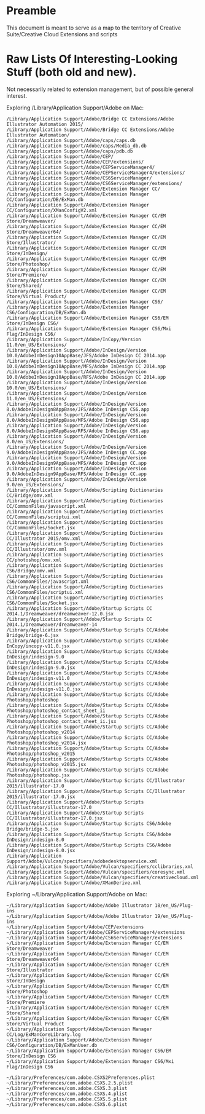 # Preamble

This document is meant to serve as a map to the territory of Creative Suite/Creative Cloud Extensions and scripts

# Raw Lists Of Interesting-Looking Stuff (both old and new).

Not necessarily related to extension management, but of possible general interest.

Exploring /Library/Application Support/Adobe on Mac:

	/Library/Application Support/Adobe/Bridge CC Extensions/Adobe Illustrator Automation 2015/
	/Library/Application Support/Adobe/Bridge CC Extensions/Adobe Illustrator Automation/
	/Library/Application Support/Adobe/caps/caps.db
	/Library/Application Support/Adobe/caps/Media_db.db
	/Library/Application Support/Adobe/caps/pdb.db
	/Library/Application Support/Adobe/CEP/
	/Library/Application Support/Adobe/CEP/extensions/
	/Library/Application Support/Adobe/CEPServiceManager4/
	/Library/Application Support/Adobe/CEPServiceManager4/extensions/
	/Library/Application Support/Adobe/CS6ServiceManager/
	/Library/Application Support/Adobe/CS6ServiceManager/extensions/
	/Library/Application Support/Adobe/Extension Manager CC/
	/Library/Application Support/Adobe/Extension Manager CC/Configuration/DB/ExMan.db
	/Library/Application Support/Adobe/Extension Manager CC/Configuration/XManConfigV2.xml
	/Library/Application Support/Adobe/Extension Manager CC/EM Store/Dreamweaver/
	/Library/Application Support/Adobe/Extension Manager CC/EM Store/Dreamweaver64/
	/Library/Application Support/Adobe/Extension Manager CC/EM Store/Illustrator/
	/Library/Application Support/Adobe/Extension Manager CC/EM Store/InDesign/
	/Library/Application Support/Adobe/Extension Manager CC/EM Store/Photoshop/
	/Library/Application Support/Adobe/Extension Manager CC/EM Store/Premiere/
	/Library/Application Support/Adobe/Extension Manager CC/EM Store/Shared/
	/Library/Application Support/Adobe/Extension Manager CC/EM Store/Virtual Product/
	/Library/Application Support/Adobe/Extension Manager CS6/
	/Library/Application Support/Adobe/Extension Manager CS6/Configuration/DB/ExMan.db
	/Library/Application Support/Adobe/Extension Manager CS6/EM Store/InDesign CS6/
	/Library/Application Support/Adobe/Extension Manager CS6/Mxi Flag/InDesign CS6/
	/Library/Application Support/Adobe/InCopy/Version 11.0/en_US/Extensions/
	/Library/Application Support/Adobe/InDesign/Version 10.0/AdobeInDesign10AppBase/JFS/Adobe InDesign CC 2014.app
	/Library/Application Support/Adobe/InDesign/Version 10.0/AdobeInDesign10AppBase/MFS/Adobe InDesign CC 2014.app
	/Library/Application Support/Adobe/InDesign/Version 10.0/AdobeInDesign10AppBase/RFS/Adobe InDesign CC 2014.app
	/Library/Application Support/Adobe/InDesign/Version 10.0/en_US/Extensions/
	/Library/Application Support/Adobe/InDesign/Version 11.0/en_US/Extensions/
	/Library/Application Support/Adobe/InDesign/Version 8.0/AdobeInDesign8AppBase/JFS/Adobe InDesign CS6.app
	/Library/Application Support/Adobe/InDesign/Version 8.0/AdobeInDesign8AppBase/MFS/Adobe InDesign CS6.app
	/Library/Application Support/Adobe/InDesign/Version 8.0/AdobeInDesign8AppBase/RFS/Adobe InDesign CS6.app
	/Library/Application Support/Adobe/InDesign/Version 8.0/en_US/Extensions/
	/Library/Application Support/Adobe/InDesign/Version 9.0/AdobeInDesign9AppBase/JFS/Adobe InDesign CC.app
	/Library/Application Support/Adobe/InDesign/Version 9.0/AdobeInDesign9AppBase/MFS/Adobe InDesign CC.app
	/Library/Application Support/Adobe/InDesign/Version 9.0/AdobeInDesign9AppBase/RFS/Adobe InDesign CC.app
	/Library/Application Support/Adobe/InDesign/Version 9.0/en_US/Extensions/
	/Library/Application Support/Adobe/Scripting Dictionaries CC/Bridge/omv.xml
	/Library/Application Support/Adobe/Scripting Dictionaries CC/CommonFiles/javascript.xml
	/Library/Application Support/Adobe/Scripting Dictionaries CC/CommonFiles/scriptui.xml
	/Library/Application Support/Adobe/Scripting Dictionaries CC/CommonFiles/Socket.jsx
	/Library/Application Support/Adobe/Scripting Dictionaries CC/Illustrator 2015/omv.xml
	/Library/Application Support/Adobe/Scripting Dictionaries CC/Illustrator/omv.xml
	/Library/Application Support/Adobe/Scripting Dictionaries CC/photoshop/omv.xml
	/Library/Application Support/Adobe/Scripting Dictionaries CS6/Bridge/omv.xml
	/Library/Application Support/Adobe/Scripting Dictionaries CS6/CommonFiles/javascript.xml
	/Library/Application Support/Adobe/Scripting Dictionaries CS6/CommonFiles/scriptui.xml
	/Library/Application Support/Adobe/Scripting Dictionaries CS6/CommonFiles/Socket.jsx
	/Library/Application Support/Adobe/Startup Scripts CC 2014.1/Dreamweaver/dreamweaver-12.0.jsx
	/Library/Application Support/Adobe/Startup Scripts CC 2014.1/Dreamweaver/dreamweaver-14
	/Library/Application Support/Adobe/Startup Scripts CC/Adobe Bridge/bridge-6.jsx
	/Library/Application Support/Adobe/Startup Scripts CC/Adobe InCopy/incopy-v11.0.jsx
	/Library/Application Support/Adobe/Startup Scripts CC/Adobe InDesign/indesign-9.0
	/Library/Application Support/Adobe/Startup Scripts CC/Adobe InDesign/indesign-9.0.jsx
	/Library/Application Support/Adobe/Startup Scripts CC/Adobe InDesign/indesign-v11.0
	/Library/Application Support/Adobe/Startup Scripts CC/Adobe InDesign/indesign-v11.0.jsx
	/Library/Application Support/Adobe/Startup Scripts CC/Adobe Photoshop/photoshop
	/Library/Application Support/Adobe/Startup Scripts CC/Adobe Photoshop/photoshop_contact_sheet_ii
	/Library/Application Support/Adobe/Startup Scripts CC/Adobe Photoshop/photoshop_contact_sheet_ii.jsx
	/Library/Application Support/Adobe/Startup Scripts CC/Adobe Photoshop/photoshop_v2014
	/Library/Application Support/Adobe/Startup Scripts CC/Adobe Photoshop/photoshop_v2014.jsx
	/Library/Application Support/Adobe/Startup Scripts CC/Adobe Photoshop/photoshop_v2015
	/Library/Application Support/Adobe/Startup Scripts CC/Adobe Photoshop/photoshop_v2015.jsx
	/Library/Application Support/Adobe/Startup Scripts CC/Adobe Photoshop/photoshop.jsx
	/Library/Application Support/Adobe/Startup Scripts CC/Illustrator 2015/illustrator-17.0
	/Library/Application Support/Adobe/Startup Scripts CC/Illustrator 2015/illustrator-17.0.jsx
	/Library/Application Support/Adobe/Startup Scripts CC/Illustrator/illustrator-17.0
	/Library/Application Support/Adobe/Startup Scripts CC/Illustrator/illustrator-17.0.jsx
	/Library/Application Support/Adobe/Startup Scripts CS6/Adobe Bridge/bridge-5.jsx
	/Library/Application Support/Adobe/Startup Scripts CS6/Adobe InDesign/indesign-8.0
	/Library/Application Support/Adobe/Startup Scripts CS6/Adobe InDesign/indesign-8.0.jsx
	/Library/Application Support/Adobe/Vulcan/specifiers/adobedesktopservice.xml
	/Library/Application Support/Adobe/Vulcan/specifiers/cclibraries.xml
	/Library/Application Support/Adobe/Vulcan/specifiers/coresync.xml
	/Library/Application Support/Adobe/Vulcan/specifiers/creativecloud.xml
	/Library/Application Support/Adobe/XManDerive.xml

Exploring ~/Library/Application Support/Adobe on Mac:

	~/Library/Application Support/Adobe/Adobe Illustrator 18/en_US/Plug-ins
	~/Library/Application Support/Adobe/Adobe Illustrator 19/en_US/Plug-ins
	~/Library/Application Support/Adobe/CEP/extensions
	~/Library/Application Support/Adobe/CEPServiceManager4/extensions
	~/Library/Application Support/Adobe/CS6ServiceManager/extensions
	~/Library/Application Support/Adobe/Extension Manager CC/EM Store/Dreamweaver
	~/Library/Application Support/Adobe/Extension Manager CC/EM Store/Dreamweaver64
	~/Library/Application Support/Adobe/Extension Manager CC/EM Store/Illustrator
	~/Library/Application Support/Adobe/Extension Manager CC/EM Store/InDesign
	~/Library/Application Support/Adobe/Extension Manager CC/EM Store/Photoshop
	~/Library/Application Support/Adobe/Extension Manager CC/EM Store/Premiere
	~/Library/Application Support/Adobe/Extension Manager CC/EM Store/Shared
	~/Library/Application Support/Adobe/Extension Manager CC/EM Store/Virtual Product
	~/Library/Application Support/Adobe/Extension Manager CC/Log/ExManCoreLibrary.log
	~/Library/Application Support/Adobe/Extension Manager CS6/Configuration/DB/ExManUser.db
	~/Library/Application Support/Adobe/Extension Manager CS6/EM Store/InDesign CS6
	~/Library/Application Support/Adobe/Extension Manager CS6/Mxi Flag/InDesign CS6

	~/Library/Preferences/com.adobe.CSXS2Preferences.plist
	~/Library/Preferences/com.adobe.CSXS.2.5.plist
	~/Library/Preferences/com.adobe.CSXS.3.plist
	~/Library/Preferences/com.adobe.CSXS.4.plist
	~/Library/Preferences/com.adobe.CSXS.5.plist
	~/Library/Preferences/com.adobe.CSXS.6.plist

